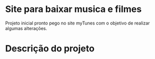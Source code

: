 # Site para baixar musica e filmes 
Projeto inicial pronto pego no site myTunes com o objetivo de realizar algumas alterações. 

# Descrição do projeto 
